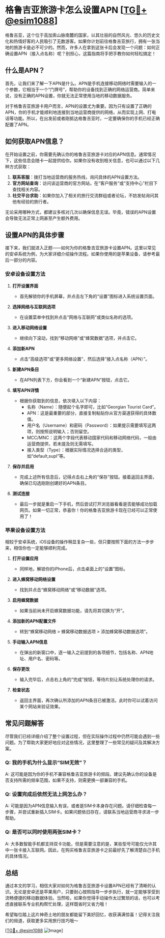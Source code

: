 # 格鲁吉亚旅游卡怎么设置APN [[TG💪+ @esim1088](https://t.me/s/esim1088)]

格鲁吉亚，这个位于高加索山脉南麓的国家，以其壮丽的自然风光、悠久的历史文化和热情好客的人民吸引了无数游客。如果你计划前往格鲁吉亚旅行，拥有一张当地的旅游卡是必不可少的。然而，许多人在拿到这张卡后会发现一个问题：如何正确设置APN（接入点名称）呢？别担心，这篇指南将手把手教你如何轻松搞定！

## 什么是APN？

首先，让我们来了解一下APN是什么。APN是手机连接移动网络时需要输入的一个参数，它相当于一个“门牌号”，帮助你的设备找到正确的网络运营商。简单来说，没有正确的APN设置，你就无法正常使用当地的移动数据服务。

对于格鲁吉亚旅游卡用户而言，APN的设置尤为重要。因为只有设置了正确的APN，你的手机才能顺利地连接到当地运营商提供的网络，从而实现上网、打电话等功能。所以，在出发前或者刚抵达格鲁吉亚时，一定要确保你的手机已经正确配置了APN。

## 如何获取APN信息？

在开始设置之前，你需要先确认你的格鲁吉亚旅游卡对应的APN信息。通常情况下，这些信息会随卡一起提供给你。如果你没有收到相关信息，也可以通过以下几种方式获取：

1. **联系客服**：拨打当地运营商的服务热线，询问具体的APN设置方法。
2. **官方网站查询**：访问该运营商的官方网站，在“客户服务”或“支持中心”栏目下查找相关内容。
3. **社交平台求助**：如果你加入了相关的旅行交流群组或者论坛，不妨发帖询问其他有经验的旅行者。

无论采用哪种方式，都建议多核对几次以确保信息无误。毕竟，错误的APN设置会导致无法正常上网甚至产生额外费用。

## 设置APN的具体步骤

接下来，我们就进入正题——如何为你的格鲁吉亚旅游卡设置APN。这里以常见的安卓系统为例，为大家详细介绍操作流程。如果你使用的是苹果设备，请参考最后一部分的内容。

### 安卓设备设置方法

1. **打开设置界面**
   - 首先解锁你的手机屏幕，并点击左下角的“设置”图标进入系统设置页面。

2. **选择网络与互联网选项**
   - 在设置菜单中找到并点击“网络与互联网”或类似名称的选项。

3. **进入移动网络设置**
   - 继续向下滚动，找到“移动网络”或“蜂窝数据”选项，并点击它。

4. **添加新APN**
   - 点击“高级选项”或“更多网络设置”，然后选择“接入点名称（APN）”。

5. **新建APN条目**
   - 在APN列表下方，你会看到一个“新建APN”按钮，点击它。

6. **填写APN详情**
   - 根据你获取到的信息，依次填入以下内容：
     - 名称（Name）：随便起个名字即可，比如“Georgian Tourist Card”。
     - APN：这是最重要的部分，直接复制粘贴你从官方渠道获得的具体数值。
     - 用户名（Username）和密码（Password）：如果提示需要填写这两项，则按照说明输入；否则留空。
     - MCC/MNC：这两个字段代表移动国家代码和移动网络代码，一般由运营商提供，若未提及则无需填写。
     - 接入类型（Type）：根据实际情况选择合适的类型，如“default,supl”等。

7. **保存并启用**
   - 完成上述所有信息后，记得点击右上角的“保存”按钮。接着返回主界面，确保已勾选刚刚创建好的APN条目。

8. **测试连接**
   - 最后一步就是重启一下手机，然后尝试打开浏览器看看是否能够成功加载网页。如果一切正常，恭喜你！你的格鲁吉亚旅游卡现在已经可以正常使用了！

### 苹果设备设置方法

相较于安卓系统，iOS设备的操作稍显复杂一些，但只要按照下面的方法一步步来，相信你也一定能够顺利完成。

1. **打开设置应用**
   - 同样地，解锁你的iPhone后，点击桌面上的“设置”图标。

2. **进入蜂窝移动网络设置**
   - 找到并点击“蜂窝移动网络”或“移动数据”选项。

3. **启用蜂窝数据**
   - 如果当前尚未开启蜂窝数据功能，请先将其切换为“开”。

4. **添加新的APN配置文件**
   - 转到“蜂窝移动网络 > 蜂窝移动数据选项 > 添加蜂窝移动数据选项”。

5. **手动输入APN信息**
   - 在弹出的新窗口中，逐一输入之前提到的各项细节，包括名称、APN地址、用户名、密码等。

6. **保存更改**
   - 输入完毕后，点击右上角的“完成”按钮，等待片刻让系统处理你的请求。

7. **检查状态**
   - 返回主界面，再次确认所添加的APN条目已被激活。此时你可以试着访问某个网站来验证效果。

## 常见问题解答

尽管我们已经详细介绍了整个设置过程，但在实际操作过程中仍然可能会遇到一些问题。为了帮助大家更好地应对这些情况，这里整理了一些常见的疑问及其解决方案。

### Q: 我的手机为什么显示“SIM无效”？
A: 这可能是因为你的手机不兼容格鲁吉亚旅游卡的频段。建议先确认你的设备是否支持所需的频率范围，如果不支持，则需更换一部兼容的手机。

### Q: 设置完成后依然无法上网怎么办？
A: 可能是因为APN信息输入有误，或者是SIM卡本身存在问题。请仔细检查每一步骤，并尝试重新插入SIM卡。如果问题依旧存在，请联系当地运营商寻求进一步帮助。

### Q: 是否可以同时使用两张SIM卡？
A: 大多数智能手机都支持双卡功能，但是需要注意的是，某些型号可能仅允许其中一张卡接入互联网。因此，在购买格鲁吉亚旅游卡之前最好先了解清楚自己手机的具体情况。

## 总结

通过本文的学习，相信大家对如何为格鲁吉亚旅游卡设置APN已经有了清晰的认识。无论是安卓还是苹果用户，只要耐心按照指导一步步执行，就一定能够享受到流畅便捷的移动数据体验。当然啦，如果你觉得手动操作太过繁琐的话，也可以考虑直接联系专业机构帮忙处理，这样既省时又省力哦！

希望每位踏上这片神奇土地的朋友都能留下美好回忆，收获满满惊喜！记得关注我们的频道，获取更多实用旅行技巧哦～

[[TG💪+ @esim1088](https://t.me/s/esim1088) ![Image](https://i.postimg.cc/4NQfJmqS/Snipaste-2025-05-13-00-14-12.png)]